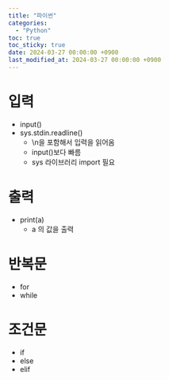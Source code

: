 ```yaml
---
title: "파이썬" 
categories:
  - "Python"
toc: true
toc_sticky: true
date: 2024-03-27 00:00:00 +0900
last_modified_at: 2024-03-27 00:00:00 +0900
---
```

# 입력
- input()
- sys.stdin.readline()
	- \n을 포함해서 입력을 읽어옴
	- input()보다 빠름
	- sys 라이브러리 import 필요
# 출력
- print(a)
	- a 의 값을 출력

# 반복문
- for
- while

# 조건문
- if
- else
- elif
